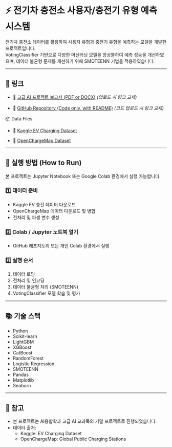 # ⚡ 전기차 충전소 사용자/충전기 유형 예측 시스템

전기차 충전소 데이터를 활용하여 사용자 유형과 충전기 유형을 예측하는 모델을 개발한 프로젝트입니다.  
VotingClassifier 기반으로 다양한 머신러닝 모델을 앙상블하여 예측 성능을 개선하였으며, 데이터 불균형 문제를 개선하기 위해 SMOTEENN 기법을 적용하였습니다.

---

## 🔗 링크

- 📄 [고급 AI 프로젝트 보고서 (PDF or DOCX)](https://drive.google.com/...) *(업로드 시 링크 교체)*

- 📁 [GitHub Repository (Code only, with README)](https://github.com/...) *(코드 업로드 시 링크 교체)*

📦 Data Files

- 🔗 [Kaggle EV Charging Dataset](https://www.kaggle.com/datasets)

- 🔗 [OpenChargeMap Dataset](https://openchargemap.org)

---

## 🚀 실행 방법 (How to Run)

본 프로젝트는 Jupyter Notebook 또는 Google Colab 환경에서 실행 가능합니다.

### 1️⃣ 데이터 준비

- Kaggle EV 충전 데이터 다운로드  
- OpenChargeMap 데이터 다운로드 및 병합  
- 전처리 및 파생 변수 생성

### 2️⃣ Colab / Jupyter 노트북 열기

- GitHub 레포지토리 또는 개인 Colab 환경에서 실행

### 3️⃣ 실행 순서

1. 데이터 로딩
2. 전처리 및 인코딩
3. 데이터 불균형 처리 (SMOTEENN)
4. VotingClassifier 모델 학습 및 평가

---

## 📚 기술 스택

- Python
- Scikit-learn
- LightGBM
- XGBoost
- CatBoost
- RandomForest
- Logistic Regression
- SMOTEENN
- Pandas
- Matplotlib
- Seaborn

---

## 📝 참고

- 본 프로젝트는 AI융합학과 고급 AI 교과목의 기말 프로젝트로 진행되었습니다.
- 데이터 출처:  
  - Kaggle: EV Charging Dataset  
  - OpenChargeMap: Global Public Charging Stations
